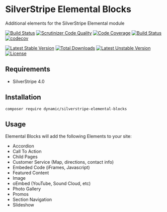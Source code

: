 # SilverStripe Elemental Blocks

Additional elements for the SilverStripe Elemental module

[![Build Status](https://travis-ci.org/dynamic/silverstripe-elemental-blocks.svg?branch=master)](https://travis-ci.org/dynamic/silverstripe-elemental-blocks)
[![Scrutinizer Code Quality](https://scrutinizer-ci.com/g/dynamic/silverstripe-elemental-blocks/badges/quality-score.png?b=master)](https://scrutinizer-ci.com/g/dynamic/silverstripe-elemental-blocks/?branch=master)
[![Code Coverage](https://scrutinizer-ci.com/g/dynamic/silverstripe-elemental-blocks/badges/coverage.png?b=master)](https://scrutinizer-ci.com/g/dynamic/silverstripe-elemental-blocks/?branch=master)
[![Build Status](https://scrutinizer-ci.com/g/dynamic/silverstripe-elemental-blocks/badges/build.png?b=master)](https://scrutinizer-ci.com/g/dynamic/silverstripe-elemental-blocks/build-status/master)
[![codecov](https://codecov.io/gh/dynamic/silverstripe-elemental-blocks/branch/master/graph/badge.svg)](https://codecov.io/gh/dynamic/silverstripe-elemental-blocks)

[![Latest Stable Version](https://poser.pugx.org/dynamic/silverstripe-elemental-blocks/v/stable)](https://packagist.org/packages/dynamic/silverstripe-elemental-blocks)
[![Total Downloads](https://poser.pugx.org/dynamic/silverstripe-elemental-blocks/downloads)](https://packagist.org/packages/dynamic/silverstripe-elemental-blocks)
[![Latest Unstable Version](https://poser.pugx.org/dynamic/silverstripe-elemental-blocks/v/unstable)](https://packagist.org/packages/dynamic/silverstripe-elemental-blocks)
[![License](https://poser.pugx.org/dynamic/silverstripe-elemental-blocks/license)](https://packagist.org/packages/dynamic/silverstripe-elemental-blocks)


## Requirements

- SilverStripe 4.0

## Installation

`composer require dynamic/silverstripe-elemental-blocks`

## Usage

Elemental Blocks will add the following Elements to your site:

* Accordion
* Call To Action
* Child Pages
* Customer Service (Map, directions, contact info)
* Embeded Code (iFrames, Javascript)
* Featured Content
* Image
* oEmbed (YouTube, Sound Cloud, etc)
* Photo Gallery
* Promos
* Section Navigation
* Slideshow

